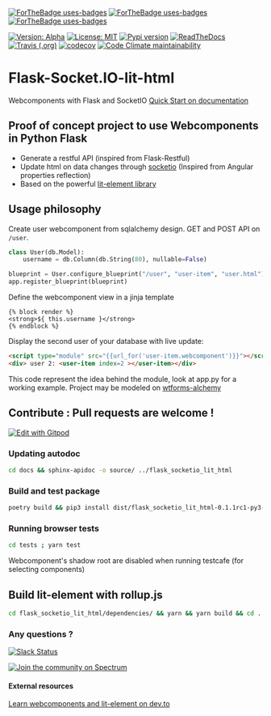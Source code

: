 [![ForTheBadge uses-badges](https://img.shields.io/badge/uses-flask-4ab?style=for-the-badge&labelColor=4cd)](https://palletsprojects.com/p/flask/)
[![ForTheBadge uses-badges](https://img.shields.io/badge/uses-lit%20html-4ab?style=for-the-badge&labelColor=4cd)](https://lit-html.polymer-project.org/)
[![ForTheBadge uses-badges](https://img.shields.io/badge/uses-Socket.IO-4ab?style=for-the-badge&labelColor=4cd)](https://socket.io/)

[![Version: Alpha](https://img.shields.io/badge/version-alpha-yellow?style=for-the-badge)](.)
[![License: MIT](https://img.shields.io/badge/License-MIT-yellow.svg?style=for-the-badge)](https://opensource.org/licenses/MIT)
[![Pypi version](https://img.shields.io/pypi/v/flask-socketio-lit-html?style=for-the-badge)](.)
[![ReadTheDocs](https://readthedocs.org/projects/flask-socketio-lit-html/badge/?version=latest&style=for-the-badge)](https://flask-socketio-lit-html.readthedocs.io/)
[![Travis (.org)](https://img.shields.io/travis/playerla/flask-socketio-lit-html?style=for-the-badge)](https://travis-ci.org/playerla/flask-socketio-lit-html)
[![codecov](https://img.shields.io/codecov/c/github/playerla/flask-socketio-lit-html?style=for-the-badge)](https://codecov.io/gh/playerla/flask-socketio-lit-html)
[![Code Climate maintainability](https://img.shields.io/codeclimate/maintainability/playerla/flask-socketio-lit-html?style=for-the-badge)](https://codeclimate.com/github/playerla/flask-socketio-lit-html)

# Flask-Socket.IO-lit-html

Webcomponents with Flask and SocketIO [Quick Start on documentation](https://flask-socketio-lit-html.readthedocs.io/introduction.html#introduction)

## Proof of concept project to use Webcomponents in Python Flask

* Generate a restful API (inspired from Flask-Restful)
* Update html on data changes through [socketio](https://socket.io/) (Inspired from Angular properties reflection)
* Based on the powerful [lit-element library](https://lit-element.polymer-project.org/guide/start)

## Usage philosophy

Create user webcomponent from sqlalchemy design. GET and POST API on `/user`.
```python
class User(db.Model):
    username = db.Column(db.String(80), nullable=False)

blueprint = User.configure_blueprint("/user", "user-item", "user.html")
app.register_blueprint(blueprint)
```
Define the webcomponent view in a jinja template
```jinja
{% block render %}
<strong>${ this.username }</strong>
{% endblock %}
```
Display the second user of your database with live update:
```html
<script type="module" src="{{url_for('user-item.webcomponent')}}"></script>
<div> user 2: <user-item index=2 ></user-item></div>
```

This code represent the idea behind the module, look at app.py for a working example. Project may be modeled on [wtforms-alchemy](https://github.com/kvesteri/wtforms-alchemy)

## Contribute : Pull requests are welcome !

[![Edit with Gitpod](https://gitpod.io/button/open-in-gitpod.svg)](https://gitpod.io/#https://github.com/playerla/flask-socketio-lit-html/tree/Dev)


### Updating autodoc

```sh
cd docs && sphinx-apidoc -o source/ ../flask_socketio_lit_html
```

### Build and test package

```sh
poetry build && pip3 install dist/flask_socketio_lit_html-0.1.1rc1-py3-none-any.whl --force-reinstall
```

### Running browser tests
```sh
cd tests ; yarn test
```
Webcomponent's shadow root are disabled when running testcafe (for selecting components)

## Build lit-element with rollup.js
```sh
cd flask_socketio_lit_html/dependencies/ && yarn && yarn build && cd ../..
```
### Any questions ?

[![Slack Status](https://img.shields.io/badge/slack-join-darkblue?style=for-the-badge)](https://join.slack.com/t/flasksocketio-vhj9931/shared_invite/enQtNzUwMDgzMDg5ODU3LWRhNDg4MmNmMTg2MDYwM2UxYjQ5ZDhkN2FmODY2MGI0NDU3YWNmNTdlOWZkM2YzZmZlMjdmYjNmY2JiZThhOGI)

[![Join the community on Spectrum](https://img.shields.io/badge/Spectrum-join-purple?style=for-the-badge)](https://spectrum.chat/flask-sio-lit-html/)

#### External resources

[Learn webcomponents and lit-element on dev.to](https://dev.to/thepassle/web-components-from-zero-to-hero-4n4m)